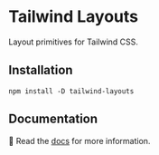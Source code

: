 # Tailwind Layouts

Layout primitives for Tailwind CSS.

## Installation

```
npm install -D tailwind-layouts
```

## Documentation

📝 Read the [docs](https://tailwind-layouts.dev) for more information.